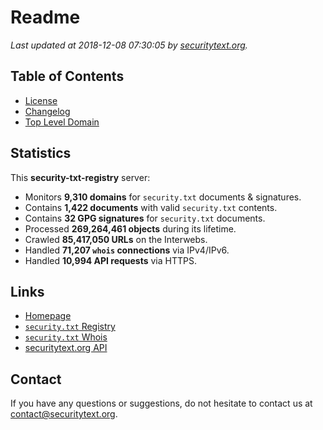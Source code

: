# Readme

_Last updated at 2018-12-08 07:30:05 by [securitytext.org](https://securitytext.org)._

## Table of Contents

* [License](LICENSE.md)
* [Changelog](CHANGELOG.md)
* [Top Level Domain](TLD.md)

## Statistics

This **security-txt-registry** server:

* Monitors **9,310 domains** for `security.txt` documents & signatures.
* Contains **1,422 documents** with valid `security.txt` contents.
* Contains **32 GPG signatures** for `security.txt` documents.
* Processed **269,264,461 objects** during its lifetime.
* Crawled **85,417,050 URLs** on the Interwebs.
* Handled **71,207 `whois` connections** via IPv4/IPv6.
* Handled **10,994 API requests** via HTTPS.

## Links

* [Homepage](https://securitytext.org)
* [`security.txt` Registry](https://registry.securitytext.org)
* [`security.txt` Whois](https://whois.securitytext.org)
* [securitytext.org API](https://api.securitytext.org)

## Contact

If you have any questions or suggestions, do not hesitate to contact us at contact@securitytext.org.
